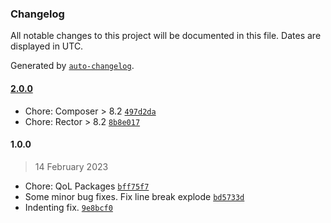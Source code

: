 ### Changelog

All notable changes to this project will be documented in this file. Dates are displayed in UTC.

Generated by [`auto-changelog`](https://github.com/CookPete/auto-changelog).

#### [2.0.0](https://github.com/N1ghteyes/Easy-PHP-CSV/compare/1.0.0...2.0.0)

- Chore: Composer &gt; 8.2 [`497d2da`](https://github.com/N1ghteyes/Easy-PHP-CSV/commit/497d2da35c439280e6b0d1f26980bb705eda9db8)
- Chore: Rector &gt; 8.2 [`8b8e017`](https://github.com/N1ghteyes/Easy-PHP-CSV/commit/8b8e0175191f380806126f63c35888ba31794fda)

#### 1.0.0

> 14 February 2023

- Chore: QoL Packages [`bff75f7`](https://github.com/N1ghteyes/Easy-PHP-CSV/commit/bff75f7c9a15c628c3b0656fdfa564b6dc0b36fc)
- Some minor bug fixes. Fix line break explode [`bd5733d`](https://github.com/N1ghteyes/Easy-PHP-CSV/commit/bd5733deeaea28dd667dedce8fa424df4f2e10bf)
- Indenting fix. [`9e8bcf0`](https://github.com/N1ghteyes/Easy-PHP-CSV/commit/9e8bcf053a6dc31c9dd1a8ea7c146bff289c7329)
